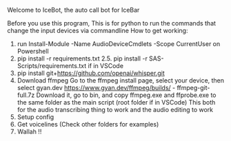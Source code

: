 Welcome to IceBot, the auto call bot for IceBar

Before you use this program,
This is for python to run the commands that change the input devices via commandline
How to get working:
1. run Install-Module -Name AudioDeviceCmdlets -Scope CurrentUser on Powershell
2. pip install -r requirements.txt 
2.5. pip install -r SAS-Scripts/requirements.txt if in VSCode
3. pip install git+https://github.com/openai/whisper.git
4. Download ffmpeg 
Go to the ffmpeg install page, select your device, then select gyan.dev
https://www.gyan.dev/ffmpeg/builds/ - ffmpeg-git-full.7z
Download it, go to bin, and copy ffmpeg.exe and ffprobe.exe to the same folder as the main script (root folder if in VSCode)
This both for the audio transcribing thing to work and the audio editing to work
5. Setup config
6. Get voicelines (Check other folders for examples)
7. Wallah !! 